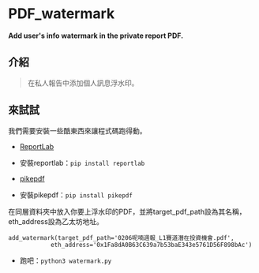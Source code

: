 # PDF_watermark

**Add user's info watermark in the private report PDF.**

## 介紹
>在私人報告中添加個人訊息浮水印。

## 來試試
我們需要安裝一些酷東西來讓程式碼跑得動。
- [ReportLab](https://www.reportlab.com/)

- 安裝reportlab：`pip install reportlab`

- [pikepdf](https://pikepdf.readthedocs.io/en/latest/)

- 安裝pikepdf：`pip install pikepdf`

在同層資料夾中放入你要上浮水印的PDF，並將target_pdf_path設為其名稱，eth_address設為乙太坊地址。

```python3
add_watermark(target_pdf_path='0206呢喃週報_L1賽道潛在投資機會.pdf',
            eth_address='0x1Fa8dA0B63C639a7b53baE343e5761D56F898bAc')
```

- 跑吧：`python3 watermark.py`
